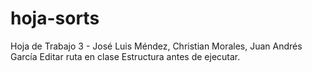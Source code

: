 # hoja-sorts
Hoja de Trabajo 3 - José Luis Méndez, Christian Morales, Juan Andrés García
Editar ruta en clase Estructura antes de ejecutar.
